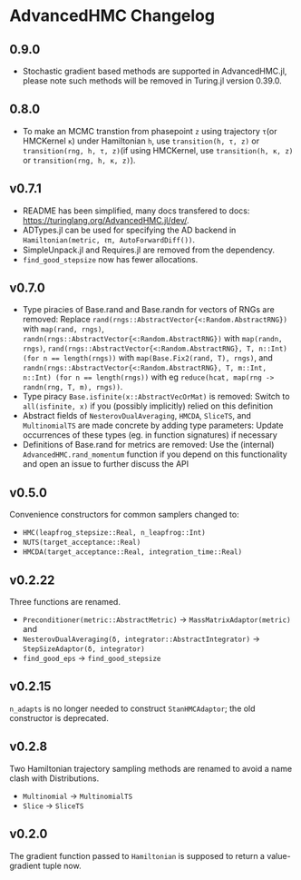 # AdvancedHMC Changelog

## 0.9.0

  - Stochastic gradient based methods are supported in AdvancedHMC.jl, please note such methods will be removed in Turing.jl version 0.39.0.

## 0.8.0

  - To make an MCMC transtion from phasepoint `z` using trajectory `τ`(or HMCKernel `κ`) under Hamiltonian `h`, use `transition(h, τ, z)` or `transition(rng, h, τ, z)`(if using HMCKernel, use `transition(h, κ, z)` or `transition(rng, h, κ, z)`).

## v0.7.1

  - README has been simplified, many docs transfered to docs: https://turinglang.org/AdvancedHMC.jl/dev/.
  - ADTypes.jl can be used for specifying the AD backend in `Hamiltonian(metric, ℓπ, AutoForwardDiff())`.
  - SimpleUnpack.jl and Requires.jl are removed from the dependency.
  - `find_good_stepsize` now has fewer allocations.

## v0.7.0

  - Type piracies of Base.rand and Base.randn for vectors of RNGs are removed: Replace `rand(rngs::AbstractVector{<:Random.AbstractRNG})` with `map(rand, rngs)`, `randn(rngs::AbstractVector{<:Random.AbstractRNG})` with `map(randn, rngs)`, `rand(rngs::AbstractVector{<:Random.AbstractRNG}, T, n::Int) (for n == length(rngs))` with `map(Base.Fix2(rand, T), rngs)`, and `randn(rngs::AbstractVector{<:Random.AbstractRNG}, T, m::Int, n::Int) (for n == length(rngs))` with eg `reduce(hcat, map(rng -> randn(rng, T, m), rngs))`.
  - Type piracy `Base.isfinite(x::AbstractVecOrMat)` is removed: Switch to `all(isfinite, x)` if you (possibly implicitly) relied on this definition
  - Abstract fields of `NesterovDualAveraging`, `HMCDA`, `SliceTS`, and `MultinomialTS` are made concrete by adding type parameters: Update occurrences of these types (eg. in function signatures) if necessary
  - Definitions of Base.rand for metrics are removed: Use the (internal) `AdvancedHMC.rand_momentum` function if you depend on this functionality and open an issue to further discuss the API

## v0.5.0

Convenience constructors for common samplers changed to:

  - `HMC(leapfrog_stepsize::Real, n_leapfrog::Int)`
  - `NUTS(target_acceptance::Real)`
  - `HMCDA(target_acceptance::Real, integration_time::Real)`

## v0.2.22

Three functions are renamed.

  - `Preconditioner(metric::AbstractMetric)` -> `MassMatrixAdaptor(metric)` and
  - `NesterovDualAveraging(δ, integrator::AbstractIntegrator)` -> `StepSizeAdaptor(δ, integrator)`
  - `find_good_eps` -> `find_good_stepsize`

## v0.2.15

`n_adapts` is no longer needed to construct `StanHMCAdaptor`; the old constructor is deprecated.

## v0.2.8

Two Hamiltonian trajectory sampling methods are renamed to avoid a name clash with Distributions.

  - `Multinomial` -> `MultinomialTS`
  - `Slice` -> `SliceTS`

## v0.2.0

The gradient function passed to `Hamiltonian` is supposed to return a value-gradient tuple now.
